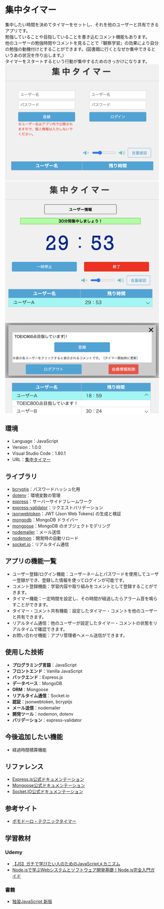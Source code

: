 # 集中タイマー

集中したい時間を決めてタイマーをセットし、それを他のユーザーと共有できるアプリです。  
勉強していることや目指していることを書き込むコメント機能もあります。  
他のユーザーの勉強時間やコメントを見ることで『観察学習』の効果により自分の勉強の動機付けとすることができます。(図書館に行くとなぜか集中できるというあの状況を作り出します。)  
タイマーをスタートするという行動が集中するためのきっかけになります。  
![Alt text](readmeimg/readme1.png)  
![Alt text](readmeimg/readme2.png)  
![Alt text](readmeimg/readme3.png)  
![Alt text](readmeimg/readme4.png)

## 環境
- Language：JavaScript
- Version：1.0.0
- Visual Studio Code：1.80.1
- URL：[集中タイマー](https://share-timers-a181bd44c5a1.herokuapp.com/) 

## ライブラリ

- [bcryptjs](https://www.npmjs.com/package/bcryptjs)：パスワードハッシュ化用
- [dotenv](https://www.npmjs.com/package/dotenv)：環境変数の管理
- [express](https://www.npmjs.com/package/express)：サーバーサイドフレームワーク
- [express-validator](https://www.npmjs.com/package/express-validator)：リクエストバリデーション
- [jsonwebtoken](https://www.npmjs.com/package/jsonwebtoken)：JWT (Json Web Tokens) の生成と検証
- [mongodb](https://www.npmjs.com/package/mongodb)：MongoDB ドライバー
- [mongoose](https://www.npmjs.com/package/mongoose)：MongoDB のオブジェクトモデリング
- [nodemailer](https://www.npmjs.com/package/nodemailer)：メール送信
- [nodemon](https://www.npmjs.com/package/nodemon)：開発時の自動リロード
- [socket.io](https://www.npmjs.com/package/socket.io)：リアルタイム通信


## アプリの機能一覧

- ユーザー登録/ログイン機能：ユーザーネームとパスワードを使用してユーザー登録ができ、登録した情報を使ってログインが可能です。
- コメント登録機能：学習内容や取り組みをコメントとして登録することができます。
- タイマー機能：一定時間を設定し、その時間が経過したらアラーム音を鳴らすことができます。
- タイマー・コメント共有機能：設定したタイマー・コメントを他のユーザーと共有できます。
- リアルタイム通信：他のユーザーが設定したタイマー・コメントの状態をリアルタイムで確認できます。
- お問い合わせ機能：アプリ管理者へメール送信ができます。

## 使用した技術

- **プログラミング言語**：JavaScript
- **フロントエンド**：Vanilla JavaScript
- **バックエンド**：Express.js
- **データベース**：MongoDB
- **ORM**：Mongoose
- **リアルタイム通信**：Socket.io
- **認証**：jsonwebtoken, bcryptjs
- **メール送信**：nodemailer
- **開発ツール**：nodemon, dotenv
- **バリデーション**：express-validator

## 今後追加したい機能
- 経過時間積算機能

## リファレンス

- [Express.js公式ドキュメンテーション](https://expressjs.com/)
- [Mongoose公式ドキュメンテーション](https://mongoosejs.com/)
- [Socket.IO公式ドキュメンテーション](https://socket.io/)

## 参考サイト
- [ポモドーロ・テクニックタイマー](https://www.oh-benri-tools.com/tools/time/pomodoro)

## 学習教材

### Udemy
  - [【JS】ガチで学びたい人のためのJavaScriptメカニズム
  ](https://www.udemy.com/course/javascript-essence/)
  - [Node.jsで学ぶWebシステムとソフトウェア開発基礎！Node.js完全入門ガイド](https://www.udemy.com/course/nodejs-comp-guide/)
### 書籍
  - [独習JavaScript 新版](https://www.amazon.co.jp/%E7%8B%AC%E7%BF%92JavaScript-%E6%96%B0%E7%89%88-CodeMafia-%E5%A4%96%E6%9D%91-%E5%B0%86%E5%A4%A7/dp/479816027X)

<!-- プレビュー　［Shift］＋［Command］＋［V］ -->

